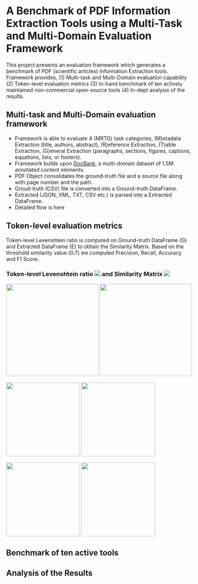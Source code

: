 # A Benchmark of PDF Information Extraction Tools using a Multi-Task and Multi-Domain Evaluation Framework
This project presents an evaluation framework which generates a benchmark of PDF (scientific articles) Information Extraction tools.
Framework provides, (1) Multi-task and Multi-Domain evaluation capability (2) Token-level evaluation metrics
(3) In-hand benchmark of ten actively maintained non-commercial open-source tools (4) In-dept analysis of the results.

## Multi-task and Multi-Domain evaluation framework
* Framework is able to evaluate 4 (MRTG) task categories, (M)etadata Extraction (title, authors, abstract), (R)eference Extraction, (T)able Extraction, (G)eneral Extraction (paragraphs, sections, figures, captions, equations, lists, or footers).
* Framework builds upon [DocBank](https://doc-analysis.github.io/docbank-page/index.html), a multi-domain dataset of 1.5M annotated content elements.
* PDF Object consolidates the ground-truth file and a source file along with page number and the path.
* Groud-truth (CSV) file is converted into a Ground-truth DataFrame.
* Extracted (JSON, XML, TXT, CSV etc.) is parsed into a Extracted DataFrame.
* Detailed flow is here
## Token-level evaluation metrics
Token-level Levenshtein ratio is computed on Ground-truth DataFrame (G) and Extracted DataFrame (E) to obtain the Similarity Matrix. Based on the threshold similarity value (0.7) we computed Precision, Recall, Accuracy and F1 Score.
### Token-level Levenshtein ratio <img src="https://render.githubusercontent.com/render/math?math={\gamma\left( {t}_{e}, {t}_{g} \right) }"> and Similarity Matrix <img src="https://render.githubusercontent.com/render/math?math={\Delta}_{m \times n}^{d}">

<p float="left">
<img src="https://render.githubusercontent.com/render/math?math={\gamma\left( {t}_{e}, {t}_{g} \right) } = 1 -\frac{lev_{{t}_{e},{t}_{g}}(i,j)}{\left| {t}_{e} \right| %2b \left| {t}_{g} \right|}" width="250">
<img src="https://render.githubusercontent.com/render/math?math={\Delta}_{m \times n}^{d} = {\gamma\left[ {E}_{i}^{s}, {G}_{j}^{s} \right] }_{i,j}^{m,n}" width="250">
</p>

<p float="left">
<img src="https://render.githubusercontent.com/render/math?math={P}^{d} = \frac{%23{\Delta}_{i,j}^{d} \ge 0.7}{m}" width="200">
 <img src="https://render.githubusercontent.com/render/math?math={R}^{d} = \frac{%23{\Delta}_{i,j}^{d} \ge 0.7}{n}" width="200">
 </p>
 
<p float="left">
<img src="https://render.githubusercontent.com/render/math?math={F1}^{d} = \frac{2 \times {P}^{d} \times {R}^{d}}{ {P}^{d} %2b  {R}^{d}}" width="200">
<img src="https://render.githubusercontent.com/render/math?math={A}^{d} = {\gamma\left[ {E}^{c}, {G}^{c} \right] }" width="200">
</p>

## Benchmark of ten active tools

## Analysis of the Results
